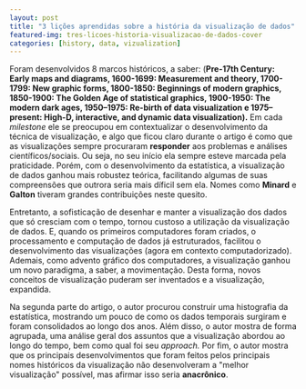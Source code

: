 ```yaml
---
layout: post
title: "3 lições aprendidas sobre a história da visualização de dados"
featured-img: tres-licoes-historia-visualizacao-de-dados-cover
categories: [history, data, vizualization]
---
```


Foram desenvolvidos 8 marcos históricos, a saber: (**Pre-17th Century: Early maps and diagrams, 1600-1699: Measurement and theory, 1700-1799: New graphic forms, 1800-1850: Beginnings of modern graphics, 1850-1900: The Golden Age of statistical graphics, 1900-1950: The modern dark ages, 1950–1975: Re-birth of data visualization e 1975–present: High-D, interactive, and dynamic data visualization).** Em cada *milestone* ele se preocupou em contextualizar o desenvolvimento da técnica de visualização, e algo que ficou claro durante o artigo é como que as visualizações sempre procuraram **responder** aos problemas e análises científicos/sociais. Ou seja, no seu início ela sempre esteve marcada pela praticidade. Porém, com o desenvolvimento da estatística, a visualização de dados ganhou mais robustez teórica, facilitando algumas de suas compreensões que outrora seria mais díficil sem ela. Nomes como **Minard** e **Galton** tiveram grandes contribuições neste quesito.

Entretanto, a sofisticação de desenhar e manter a visualização dos dados que só cresciam com o tempo, tornou custoso a utilização da visualização de dados. E, quando os primeiros computadores foram criados, o processamento e computação de dados já estruturados, facilitou o desenvolvimento das visualizações (agora em contexto computadorizado). Ademais, como advento gráfico dos computadores, a visualização ganhou um novo paradigma, a saber, a movimentação. Desta forma, novos conceitos de visualização puderam ser inventados e a visualização, expandida.

Na segunda parte do artigo, o autor procurou construir uma histografia da estatística, mostrando um pouco de como os dados temporais surgiram e foram consolidados ao longo dos anos. Além disso, o autor mostra de forma agrupada, uma análise geral dos assuntos que a visualização abordou ao longo do tempo, bem como qual foi seu *approach.* Por fim, o autor mostra que os principais desenvolvimentos que foram feitos pelos principais nomes históricos da visualização não desenvolveram a "melhor visualização" possível, mas afirmar isso seria **anacrônico**.